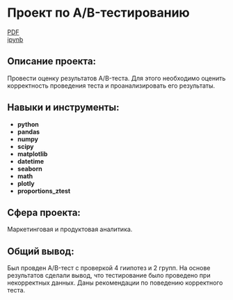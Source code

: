 # Проект по А/B-тестированию

[PDF](https://github.com/VsevolodKislukhin/Portfolio/blob/main/Project%202(AB-Test)/Project%202.pdf)   
[ipynb](https://github.com/VsevolodKislukhin/Portfolio/blob/main/Project%202(AB-Test)/Project%202.ipynb)

## Описание проекта:

Провести оценку результатов A/B-теста. Для этого необходимо оценить корректность проведения теста и проанализировать его результаты.


## Навыки и инструменты:

- **python**
- **pandas**
- **numpy**
- **scipy**
- **matplotlib**
- **datetime**
- **seaborn**
- **math**
- **plotly**
- **proportions_ztest**

## Cфера проекта: 
Маркетинговая и продуктовая аналитика.

## Общий вывод:
Был провден A/B-тест с проверкой 4 гиипотез и 2 групп. На основе результатов сделали вывод, что тестирование было проведено при некорректных данных. Даны рекомендации по поведению корректного теста.
